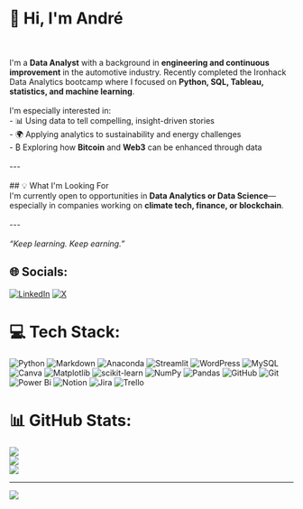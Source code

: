 # 👋 Hi, I'm André <br><br>
I'm a **Data Analyst** with a background in **engineering and continuous improvement** in the automotive industry. Recently completed the Ironhack Data Analytics bootcamp where I focused on **Python, SQL, Tableau, statistics, and machine learning**.<br><br>I'm especially interested in:<br>- 📊 Using data to tell compelling, insight-driven stories<br>- 🌍 Applying analytics to sustainability and energy challenges<br>- ₿ Exploring how **Bitcoin** and **Web3** can be enhanced through data<br><br>---<br><br>## 💡 What I'm Looking For<br>I'm currently open to opportunities in **Data Analytics or Data Science**—especially in companies working on **climate tech, finance, or blockchain**.<br><br>---<br><br>*“Keep learning. Keep earning.”*<br>


## 🌐 Socials:
[![LinkedIn](https://img.shields.io/badge/LinkedIn-%230077B5.svg?logo=linkedin&logoColor=white)](https://linkedin.com/in/andrebarros-data) [![X](https://img.shields.io/badge/X-black.svg?logo=X&logoColor=white)](https://x.com/aprendizdcripto) 

# 💻 Tech Stack:
![Python](https://img.shields.io/badge/python-3670A0?style=for-the-badge&logo=python&logoColor=ffdd54) ![Markdown](https://img.shields.io/badge/markdown-%23000000.svg?style=for-the-badge&logo=markdown&logoColor=white) ![Anaconda](https://img.shields.io/badge/Anaconda-%2344A833.svg?style=for-the-badge&logo=anaconda&logoColor=white) ![Streamlit](https://img.shields.io/badge/Streamlit-%23FE4B4B.svg?style=for-the-badge&logo=streamlit&logoColor=white) ![WordPress](https://img.shields.io/badge/WordPress-%23117AC9.svg?style=for-the-badge&logo=WordPress&logoColor=white) ![MySQL](https://img.shields.io/badge/mysql-4479A1.svg?style=for-the-badge&logo=mysql&logoColor=white) ![Canva](https://img.shields.io/badge/Canva-%2300C4CC.svg?style=for-the-badge&logo=Canva&logoColor=white) ![Matplotlib](https://img.shields.io/badge/Matplotlib-%23ffffff.svg?style=for-the-badge&logo=Matplotlib&logoColor=black) ![scikit-learn](https://img.shields.io/badge/scikit--learn-%23F7931E.svg?style=for-the-badge&logo=scikit-learn&logoColor=white) ![NumPy](https://img.shields.io/badge/numpy-%23013243.svg?style=for-the-badge&logo=numpy&logoColor=white) ![Pandas](https://img.shields.io/badge/pandas-%23150458.svg?style=for-the-badge&logo=pandas&logoColor=white) ![GitHub](https://img.shields.io/badge/github-%23121011.svg?style=for-the-badge&logo=github&logoColor=white) ![Git](https://img.shields.io/badge/git-%23F05033.svg?style=for-the-badge&logo=git&logoColor=white) ![Power Bi](https://img.shields.io/badge/power_bi-F2C811?style=for-the-badge&logo=powerbi&logoColor=black) ![Notion](https://img.shields.io/badge/Notion-%23000000.svg?style=for-the-badge&logo=notion&logoColor=white) ![Jira](https://img.shields.io/badge/jira-%230A0FFF.svg?style=for-the-badge&logo=jira&logoColor=white) ![Trello](https://img.shields.io/badge/Trello-%23026AA7.svg?style=for-the-badge&logo=Trello&logoColor=white)
# 📊 GitHub Stats:
![](https://github-readme-stats.vercel.app/api?username=andrebarros6&theme=dark&hide_border=false&include_all_commits=false&count_private=false)<br/>
![](https://nirzak-streak-stats.vercel.app/?user=andrebarros6&theme=dark&hide_border=false)<br/>
![](https://github-readme-stats.vercel.app/api/top-langs/?username=andrebarros6&theme=dark&hide_border=false&include_all_commits=false&count_private=false&layout=compact)

---
[![](https://visitcount.itsvg.in/api?id=andrebarros6&icon=0&color=3)](https://visitcount.itsvg.in)

<!-- Proudly created with GPRM ( https://gprm.itsvg.in ) -->
